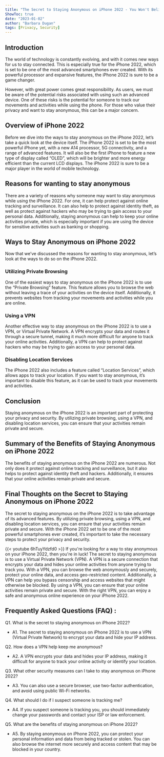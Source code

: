 ```yaml
---
title: "The Secret to Staying Anonymous on iPhone 2022 - You Won't Believe What Happens Next!"
ShowToc: true 
date: "2023-01-02"
author: "Barbara Dugan" 
tags: [Privacy, Security]
---
```

## Introduction 

The world of technology is constantly evolving, and with it comes new ways for us to stay connected. This is especially true for the iPhone 2022, which is set to be one of the most advanced smartphones ever created. With its powerful processor and expansive features, the iPhone 2022 is sure to be a game changer. 

However, with great power comes great responsibility. As users, we must be aware of the potential risks associated with using such an advanced device. One of these risks is the potential for someone to track our movements and activities while using the phone. For those who value their privacy and want to stay anonymous, this can be a major concern. 

## Overview of iPhone 2022

Before we dive into the ways to stay anonymous on the iPhone 2022, let’s take a quick look at the device itself. The iPhone 2022 is set to be the most powerful iPhone yet, with a new A14 processor, 5G connectivity, and a range of advanced features. It will also be the first iPhone to feature a new type of display called “OLED”, which will be brighter and more energy efficient than the current LCD displays. The iPhone 2022 is sure to be a major player in the world of mobile technology. 

## Reasons for wanting to stay anonymous

There are a variety of reasons why someone may want to stay anonymous while using the iPhone 2022. For one, it can help protect against online tracking and surveillance. It can also help to protect against identity theft, as well as protect against hackers who may be trying to gain access to your personal data. Additionally, staying anonymous can help to keep your online activities private, which is especially important if you are using the device for sensitive activities such as banking or shopping. 

## Ways to Stay Anonymous on iPhone 2022

Now that we’ve discussed the reasons for wanting to stay anonymous, let’s look at the ways to do so on the iPhone 2022. 

### Utilizing Private Browsing

One of the easiest ways to stay anonymous on the iPhone 2022 is to use the “Private Browsing” feature. This feature allows you to browse the web without leaving a trace of your activities on the device itself. Additionally, it prevents websites from tracking your movements and activities while you are online. 

### Using a VPN

Another effective way to stay anonymous on the iPhone 2022 is to use a VPN, or Virtual Private Network. A VPN encrypts your data and routes it through a secure tunnel, making it much more difficult for anyone to track your online activities. Additionally, a VPN can help to protect against hackers who may be trying to gain access to your personal data. 

### Disabling Location Services

The iPhone 2022 also includes a feature called “Location Services”, which allows apps to track your location. If you want to stay anonymous, it’s important to disable this feature, as it can be used to track your movements and activities. 

## Conclusion

Staying anonymous on the iPhone 2022 is an important part of protecting your privacy and security. By utilizing private browsing, using a VPN, and disabling location services, you can ensure that your activities remain private and secure. 

## Summary of the Benefits of Staying Anonymous on iPhone 2022 

The benefits of staying anonymous on the iPhone 2022 are numerous. Not only does it protect against online tracking and surveillance, but it also helps to protect against identity theft and hackers. Additionally, it ensures that your online activities remain private and secure. 

## Final Thoughts on the Secret to Staying Anonymous on iPhone 2022

The secret to staying anonymous on the iPhone 2022 is to take advantage of its advanced features. By utilizing private browsing, using a VPN, and disabling location services, you can ensure that your activities remain private and secure. With the iPhone 2022 set to be one of the most powerful smartphones ever created, it’s important to take the necessary steps to protect your privacy and security.

{{< youtube 6hTuyYdzfd0 >}} 
If you're looking for a way to stay anonymous on your iPhone 2022, then you're in luck! The secret to staying anonymous is to use a Virtual Private Network (VPN). A VPN is a secure connection that encrypts your data and hides your online activities from anyone trying to track you. With a VPN, you can browse the web anonymously and securely, protect your online data, and access geo-restricted content. Additionally, a VPN can help you bypass censorship and access websites that might otherwise be blocked. By using a VPN, you can ensure that your online activities remain private and secure. With the right VPN, you can enjoy a safe and anonymous online experience on your iPhone 2022.

## Frequently Asked Questions (FAQ) :
Q1. What is the secret to staying anonymous on iPhone 2022? 
- A1. The secret to staying anonymous on iPhone 2022 is to use a VPN (Virtual Private Network) to encrypt your data and hide your IP address.

Q2. How does a VPN help keep me anonymous? 
- A2. A VPN encrypts your data and hides your IP address, making it difficult for anyone to track your online activity or identify your location.

Q3. What other security measures can I take to stay anonymous on iPhone 2022? 
- A3. You can also use a secure browser, use two-factor authentication, and avoid using public Wi-Fi networks.

Q4. What should I do if I suspect someone is tracking me? 
- A4. If you suspect someone is tracking you, you should immediately change your passwords and contact your ISP or law enforcement.

Q5. What are the benefits of staying anonymous on iPhone 2022? 
- A5. By staying anonymous on iPhone 2022, you can protect your personal information and data from being tracked or stolen. You can also browse the internet more securely and access content that may be blocked in your country.


